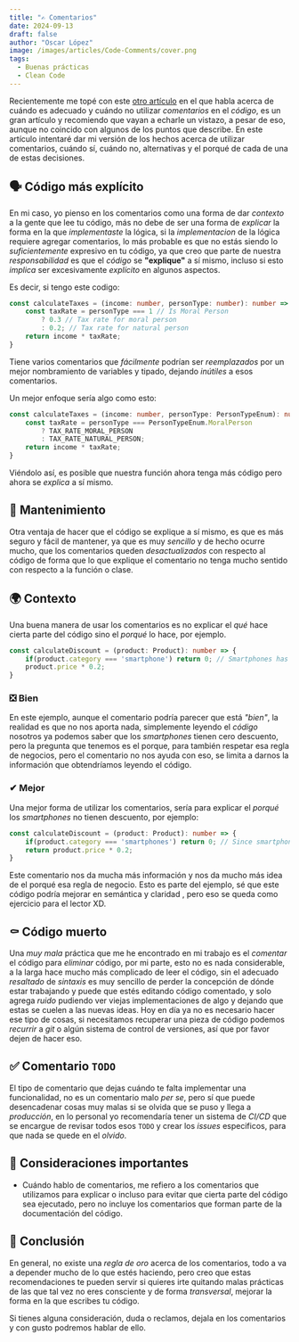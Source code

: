 ```yaml
---
title: "✍️ Comentarios"
date: 2024-09-13
draft: false
author: "Oscar López" 
image: /images/articles/Code-Comments/cover.png
tags: 
  - Buenas prácticas
  - Clean Code
---
```


Recientemente me topé con este [otro artículo](https://dev.to/grantdotdev/code-comments-are-not-evil-20o9?utm_source=pocket_shared) en el que habla acerca de cuándo es adecuado y cuándo no utilizar *comentarios* en el *código*, es un gran artículo y recomiendo que vayan a echarle un vistazo, a pesar de eso, aunque no coincido con algunos de los puntos que describe. 
En este artículo intentaré dar mi versión de los hechos acerca de utilizar comentarios, cuándo sí, cuándo no, alternativas y el porqué de cada de una de estas decisiones. 

## 🗣 Código más explícito

En mi caso, yo pienso en los comentarios como una forma de dar *contexto* a la gente que lee tu código, más no debe de ser una forma de *explicar* la forma en la que *implementaste* la lógica, si la *implementacion* de la lógica requiere agregar comentarios, lo más probable es que no estás siendo lo *suficientemente* expresivo en tu código, ya que creo que parte de nuestra *responsabilidad* es que el *código* se **"explique"** a sí mismo, incluso si esto *implica* ser excesivamente *explícito* en algunos aspectos. 

Es decir, si tengo este codigo: 

```ts
const calculateTaxes = (income: number, personType: number): number => {
	const taxRate = personType === 1 // Is Moral Person 
		? 0.3 // Tax rate for moral person 
		: 0.2; // Tax rate for natural person 
	return income * taxRate; 
}
```

Tiene varios comentarios que *fácilmente* podrían ser *reemplazados* por un mejor nombramiento de variables y tipado, dejando *inútiles* a esos comentarios. 

Un mejor enfoque sería algo como esto: 

```ts
const calculateTaxes = (income: number, personType: PersonTypeEnum): number => {
	const taxRate = personType === PersonTypeEnum.MoralPerson 
		? TAX_RATE_MORAL_PERSON 
		: TAX_RATE_NATURAL_PERSON; 
	return income * taxRate; 
}
```

Viéndolo así, es posible que nuestra función ahora tenga más código pero ahora se *explica* a sí mismo. 

## 🧰 Mantenimiento 
Otra ventaja de hacer que el código se explique a sí mismo, es que es más seguro y fácil de mantener, ya que es muy *sencillo* y de hecho ocurre mucho, que los comentarios queden *desactualizados* con respecto al código de forma que lo que explique el comentario no tenga mucho sentido con respecto a la función o clase. 

## 🌍 Contexto 
Una buena manera de usar los comentarios es no explicar el *qué* hace cierta parte del código sino el *porqué* lo hace, por ejemplo. 

```ts
const calculateDiscount = (product: Product): number => {
	if(product.category === 'smartphone') return 0; // Smartphones has 0 discount
	product.price * 0.2;
}
```

### ❎ Bien
En este ejemplo, aunque el comentario podría parecer que está *"bien"*, la realidad es que no nos aporta nada, simplemente leyendo el *código* nosotros ya podemos saber que los *smartphones* tienen cero descuento, pero la pregunta que tenemos es el porque, para también respetar esa regla de negocios, pero el comentario no nos ayuda con eso, se limita a darnos la información que obtendríamos leyendo el código. 

### ✔ Mejor
Una mejor forma de utilizar los comentarios, sería para explicar el *porqué* los *smartphones* no tienen descuento, por ejemplo: 

```ts
const calculateDiscount = (product: Product): number => {
	if(product.category === 'smartphones') return 0; // Since smartphones are now made to order, they cannot have any discounts 
	return product.price * 0.2; 
}
```

Este comentario nos da mucha más información y nos da mucho más idea de el porqué esa regla de negocio. 
Esto es parte del ejemplo, sé que este código podría mejorar en semántica y claridad , pero eso se queda como ejercicio para el lector XD.  

## ⚰ Código muerto  
Una *muy mala* práctica que me he encontrado en mi trabajo es el *comentar* el código para *eliminar* código, por mi parte, esto no es nada considerable, a la larga hace mucho más complicado de leer el código, sin el adecuado *resaltado* de *sintaxis* es muy sencillo de perder la concepción de dónde estar trabajando y puede que estés editando código comentado, y solo agrega *ruido* pudiendo ver viejas implementaciones de algo y dejando que estas se cuelen a las nuevas ideas. 
Hoy en día ya no es necesario hacer ese tipo de cosas, si necesitamos recuperar una pieza de código podemos *recurrir* a *git* o algún sistema de control de versiones, así que por favor dejen de hacer eso. 

## ✅ Comentario `TODO` 
El tipo de comentario que dejas cuándo te falta implementar una funcionalidad, no es un comentario malo *per se*, pero sí que puede desencadenar cosas muy malas si se olvida que se puso y llega a *producción*, en lo personal yo recomendaría tener un sistema de *CI/CD* que se encargue de revisar todos esos `TODO` y crear los *issues* especificos, para que nada se quede en el *olvido*. 

## 👀 Consideraciones importantes 

- Cuándo hablo de comentarios, me refiero a los comentarios que utilizamos para explicar o incluso para evitar que cierta parte del código sea ejecutado, pero no incluye los comentarios que forman parte de la documentación del código.

## 📖 Conclusión

En general, no existe una *regla de oro* acerca de los comentarios, todo a va a depender mucho de lo que estés haciendo, pero creo que estas recomendaciones te pueden servir si quieres irte quitando malas prácticas de las que tal vez no eres consciente y de forma *transversal*, mejorar la forma en la que escribes tu código. 

Si tienes alguna consideración, duda o reclamos, dejala en los comentarios y con gusto podremos hablar de ello. 
